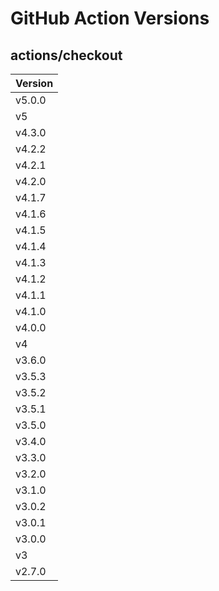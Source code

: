 # GitHub Action Versions

## actions/checkout

| Version |
|---------|
| v5.0.0 |
| v5 |
| v4.3.0 |
| v4.2.2 |
| v4.2.1 |
| v4.2.0 |
| v4.1.7 |
| v4.1.6 |
| v4.1.5 |
| v4.1.4 |
| v4.1.3 |
| v4.1.2 |
| v4.1.1 |
| v4.1.0 |
| v4.0.0 |
| v4 |
| v3.6.0 |
| v3.5.3 |
| v3.5.2 |
| v3.5.1 |
| v3.5.0 |
| v3.4.0 |
| v3.3.0 |
| v3.2.0 |
| v3.1.0 |
| v3.0.2 |
| v3.0.1 |
| v3.0.0 |
| v3 |
| v2.7.0 |
